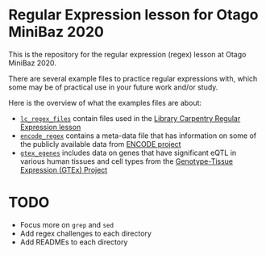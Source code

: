 # Regular Expression lesson for Otago MiniBaz 2020

This is the repository for the regular expression (regex) lesson at Otago
MiniBaz 2020.

There are several example files to practice regular expressions with, which
some may be of practical use in your future work and/or study.

Here is the overview of what the examples files are about:
- [`lc_regex_files`](./lc_regex_files) contain files used in the [Library Carpentry Regular Expression lesson](https://librarycarpentry.org/lc-data-intro/)
- [`encode_regex`](./encode_regex) contains a meta-data file that has information on some of the publicly available data from [ENCODE project](https://www.encodeproject.org/)
- [`gtex_egenes`](./gtex_egenes) includes data on genes that have significant eQTL in various human tissues and cell types from the [Genotype-Tissue Expression (GTEx) Project](https://www.gtexportal.org/home/)

# TODO

- Focus more on `grep` and `sed`
- Add regex challenges to each directory
- Add READMEs to each directory
